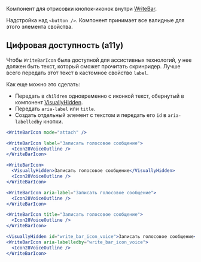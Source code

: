 Компонент для отрисовки кнопок-иконок внутри [WriteBar](#!/WriteBar).

Надстройка над `<button />`. Компонент принимает все валидные для этого элемента свойства.

## Цифровая доступность (a11y)

Чтобы `WriteBarIcon` была доступной для ассистивных технологий, у нее должен быть текст, который сможет прочитать скринридер. Лучше всего передать этот текст в кастомное свойство `label`.

Как еще можно это сделать:

- Передать в `children` одновременно с иконкой текст, обернутый в компонент [VisuallyHidden](#!/VisuallyHidden).
- Передать `aria-label` или `title`.
- Создать отдельный элемент с текстом и передать его `id` в `aria-labelledby` кнопки.

```jsx static
<WriteBarIcon mode="attach" />

<WriteBarIcon label="Записать голосовое сообщение">
  <Icon28VoiceOutline />
</WriteBarIcon>

<WriteBarIcon>
  <VisuallyHidden>Записать голосовое сообщение</VisuallyHidden>
  <Icon28VoiceOutline />
</WriteBarIcon>

<WriteBarIcon aria-label="Записать голосовое сообщение">
  <Icon28VoiceOutline />
</WriteBarIcon>

<WriteBarIcon title="Записать голосовое сообщение">
  <Icon28VoiceOutline />
</WriteBarIcon>

<VisuallyHidden id="write_bar_icon_voice">Записать голосовое сообщение</VisuallyHidden>
<WriteBarIcon aria-labelledby="write_bar_icon_voice">
  <Icon28VoiceOutline />
</WriteBarIcon>
```
